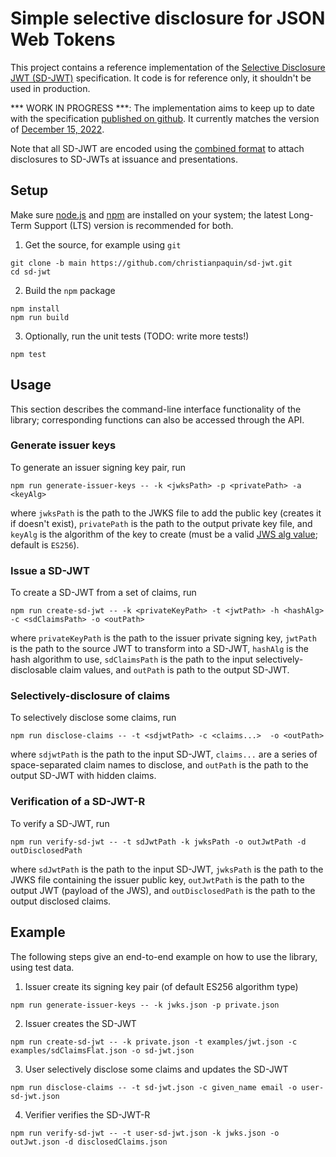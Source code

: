 # Simple selective disclosure for JSON Web Tokens 

This project contains a reference implementation of the [Selective Disclosure JWT (SD-JWT)](https://datatracker.ietf.org/doc/html/draft-fett-selective-disclosure-jwt) specification. It code is for reference only, it shouldn't be used in production.

*** WORK IN PROGRESS ***: The implementation aims to keep up to date with the specification [published on github](https://github.com/oauth-wg/oauth-selective-disclosure-jwt/blob/master/draft-ietf-oauth-selective-disclosure-jwt.md). It currently matches the version of [December 15, 2022](https://drafts.oauth.net/oauth-selective-disclosure-jwt/draft-ietf-oauth-selective-disclosure-jwt.html).

Note that all SD-JWT are encoded using the [combined format](https://drafts.oauth.net/oauth-selective-disclosure-jwt/draft-ietf-oauth-selective-disclosure-jwt.html#name-combined-format-for-present) to attach disclosures to SD-JWTs at issuance and presentations.

## Setup

Make sure [node.js](https://nodejs.org/) and [npm](https://docs.npmjs.com/downloading-and-installing-node-js-and-npm) are installed on your system; the latest Long-Term Support (LTS) version is recommended for both.

1. Get the source, for example using `git`
```
git clone -b main https://github.com/christianpaquin/sd-jwt.git
cd sd-jwt
```

2. Build the `npm` package
```
npm install
npm run build
```

3. Optionally, run the unit tests (TODO: write more tests!)
```
npm test
```

## Usage

This section describes the command-line interface functionality of the library; corresponding functions can also be accessed through the API.

### Generate issuer keys

To generate an issuer signing key pair, run

```
npm run generate-issuer-keys -- -k <jwksPath> -p <privatePath> -a <keyAlg>
```

where `jwksPath` is the path to the JWKS file to add the public key (creates it if doesn't exist), `privatePath` is the path to the output private key file, and `keyAlg` is the algorithm of the key to create (must be a valid [JWS alg value](https://www.rfc-editor.org/rfc/rfc7518.html#section-3.1); default is `ES256`).

### Issue a SD-JWT

To create a SD-JWT from a set of claims, run 


```
npm run create-sd-jwt -- -k <privateKeyPath> -t <jwtPath> -h <hashAlg> -c <sdClaimsPath> -o <outPath>
```

where `privateKeyPath` is the path to the issuer private signing key, `jwtPath` is the path to the source JWT to transform into a SD-JWT, `hashAlg` is the hash algorithm to use, `sdClaimsPath` is the path to the input selectively-disclosable claim values, and `outPath` is path to the output SD-JWT.

### Selectively-disclosure of claims

To selectively disclose some claims, run

```
npm run disclose-claims -- -t <sdjwtPath> -c <claims...>  -o <outPath>
```

where `sdjwtPath` is the path to the input SD-JWT, `claims...` are a series of space-separated claim names to disclose, and `outPath` is the path to the output SD-JWT with hidden claims.

### Verification of a SD-JWT-R

To verify a SD-JWT, run

```
npm run verify-sd-jwt -- -t sdJwtPath -k jwksPath -o outJwtPath -d outDisclosedPath
```

where 
`sdJwtPath` is the path to the input SD-JWT, `jwksPath` is the path to the JWKS file containing the issuer public key, `outJwtPath` is the path to the output JWT (payload of the JWS), and `outDisclosedPath` is the path to the output disclosed claims.

## Example

The following steps give an end-to-end example on how to use the library, using test data.

1. Issuer create its signing key pair (of default ES256 algorithm type)

```
npm run generate-issuer-keys -- -k jwks.json -p private.json
```

2. Issuer creates the SD-JWT

```
npm run create-sd-jwt -- -k private.json -t examples/jwt.json -c examples/sdClaimsFlat.json -o sd-jwt.json
```

3. User selectively disclose some claims and updates the SD-JWT

```
npm run disclose-claims -- -t sd-jwt.json -c given_name email -o user-sd-jwt.json
```

4. Verifier verifies the SD-JWT-R

```
npm run verify-sd-jwt -- -t user-sd-jwt.json -k jwks.json -o outJwt.json -d disclosedClaims.json
```
